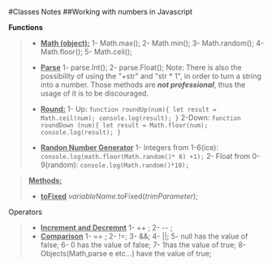 #Classes Notes
##Working with numbers in Javascript 

**Functions**
> *  **<u>Math (object):</U>**
    1- Math.max();
    2- Math.min();
    3- Math.random();
    4- Math.floor();
    5- Math.ceil();
>
>
>*   <u>**Parse**</u>
    1- parse.Int();
    2- parse.Float();
    Note: There is also the possibility of using the "+str" and "str * 1", in order to turn a string into a number. Those methods are ***not professional***, thus the usage of it is to be discouraged.
>* <u>**Round:**</u>
    1- Up:
    `function roundUp(num){
        let result = Math.ceil(num);
        console.log(result);
    }`
    2-Down:
    `function roundDown (num){
        let result = Math.floor(num);
        console.log(result);
    }`
>*   <u>**Randon Number Generator**</U>
    1- Integers from 1-6(ice):
    `console.log(math.floor(Math.random()* 6) +1);` 
    2- Float from 0-9(random):
    `console.log(Math.random()*10);`

><u>**Methods:**</u>
>* <u>**toFixed**</u>
*variableName*.toFixed(*trimParameter*);




Operators 
>*  <u>**Increment and Decremnt**</u>
>   1-  ++ ;
    2- -- ;
>*  <u>**Comparison**</u>
>   1- == ;
>   2- !=;
>   3- &&;
>   4- ||;
>   5- null has the value of false;
>   6- 0 has the value of false;
>   7- 1has the value of true;
>   8- Objects(Math,parse e etc...) have the value of true;




